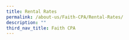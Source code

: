 ```yaml
---
title: Rental Rates
permalink: /about-us/Faith-CPA/Rental-Rates/
description: ""
third_nav_title: Faith CPA
---
```

